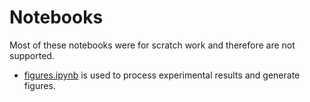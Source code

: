 # Notebooks

Most of these notebooks were for scratch work and therefore are not supported. 
- [figures.ipynb](https://github.com/msakarvadia/operator_aliasing/blob/train/notebooks/figures.ipynb) is used to process experimental results and generate figures.
